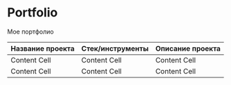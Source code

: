 # Portfolio
Мое портфолио

| Название проекта  | Стек/инструменты | Описание проекта|
| ----------------- | ---------------- |---------------- |
| Content Cell  | Content Cell  | Content Cell  |
| Content Cell  | Content Cell  | Content Cell  |
